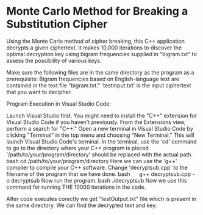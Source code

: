 # Monte Carlo Method for Breaking a Substitution Cipher


Using the Monte Carlo method of cipher breaking, this C++ application decrypts a given ciphertext. It makes 10,000 iterations to discover the optimal decryption key using bigram frequencies supplied in "bigram.txt" to assess the possibility of various keys.

Make sure the following files are in the same directory as the program as a prerequisite:
  Bigram frequencies based on English-language text are contained in the text file "bigram.txt."
  'testInput.txt' is the input ciphertext that you want to decipher.

Program Execution in Visual Studio Code:

Launch Visual Studio first.
You might need to install the "C++" extension for Visual Studio Code if you haven't previously. From the Extensions view, perform a search for "C++."
Open a new terminal in Visual Studio Code by clicking "Terminal" in the top menu and choosing "New Terminal." This will launch Visual Studio Code's terminal.
In the terminal, use the 'cd' command to go to the directory where your C++ program is placed. '/path/to/your/program/directory' should be replaced with the actual path.
   bash
     cd /path/to/your/program/directory
    Here we can use the 'g++' compiler to compile your C++ software. Change 'decryptsub.cpp' to the filename of the program that we have done.
    bash
     g++ decryptsub.cpp -o decryptsub
Now run the program.
     bash
     ./decryptsub 
Now we use this command for running THE 10000 iterations in the code.

After code executes corectly we get "testOutput.txt" file which is present in the same directory. We can find the decrypted text and key.
